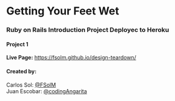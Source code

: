 # Getting Your Feet Wet
### Ruby on Rails Introduction Project Deployec to Heroku
#### Project 1
<b>Live Page:</b> https://fsolm.github.io/design-teardown/

#### Created by:
Carlos Sol: <a href="https://github.com/FSolM">@FSolM</a><br>
Juan Escobar: <a href="https://github.com/lilleonz">@codingAngarita</a>
